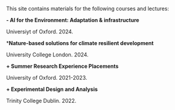 This site contains materials for the following courses and lectures:



**- AI for the Environment: Adaptation & infrastructure**

Universiyt of Oxford. 2024.




***Nature-based solutions for climate resilient development**

University College London. 2024. 




**+ Summer Research Experience Placements** 

University of Oxford. 2021-2023.




**+ Experimental Design and Analysis**

Trinity College Dublin. 2022.

